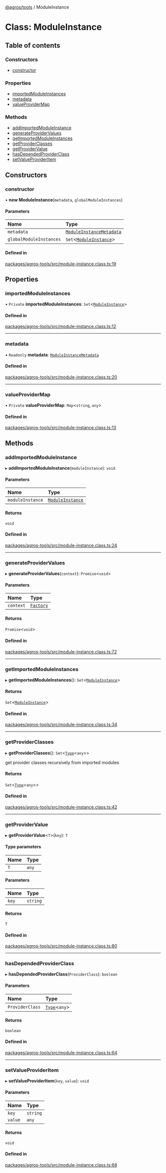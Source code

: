 [@agros/tools](../index.md) / ModuleInstance

# Class: ModuleInstance

## Table of contents

### Constructors

- [constructor](ModuleInstance.md#constructor)

### Properties

- [importedModuleInstances](ModuleInstance.md#importedmoduleinstances)
- [metadata](ModuleInstance.md#metadata)
- [valueProviderMap](ModuleInstance.md#valueprovidermap)

### Methods

- [addImportedModuleInstance](ModuleInstance.md#addimportedmoduleinstance)
- [generateProviderValues](ModuleInstance.md#generateprovidervalues)
- [getImportedModuleInstances](ModuleInstance.md#getimportedmoduleinstances)
- [getProviderClasses](ModuleInstance.md#getproviderclasses)
- [getProviderValue](ModuleInstance.md#getprovidervalue)
- [hasDependedProviderClass](ModuleInstance.md#hasdependedproviderclass)
- [setValueProviderItem](ModuleInstance.md#setvalueprovideritem)

## Constructors

### <a id="constructor" name="constructor"></a> constructor

• **new ModuleInstance**(`metadata`, `globalModuleInstances`)

#### Parameters

| Name | Type |
| :------ | :------ |
| `metadata` | [`ModuleInstanceMetadata`](../interfaces/ModuleInstanceMetadata.md) |
| `globalModuleInstances` | `Set`<[`ModuleInstance`](ModuleInstance.md)\> |

#### Defined in

[packages/agros-tools/src/module-instance.class.ts:19](https://github.com/agrosjs/agros/blob/944f7d0/packages/agros-tools/src/module-instance.class.ts#L19)

## Properties

### <a id="importedmoduleinstances" name="importedmoduleinstances"></a> importedModuleInstances

• `Private` **importedModuleInstances**: `Set`<[`ModuleInstance`](ModuleInstance.md)\>

#### Defined in

[packages/agros-tools/src/module-instance.class.ts:12](https://github.com/agrosjs/agros/blob/944f7d0/packages/agros-tools/src/module-instance.class.ts#L12)

___

### <a id="metadata" name="metadata"></a> metadata

• `Readonly` **metadata**: [`ModuleInstanceMetadata`](../interfaces/ModuleInstanceMetadata.md)

#### Defined in

[packages/agros-tools/src/module-instance.class.ts:20](https://github.com/agrosjs/agros/blob/944f7d0/packages/agros-tools/src/module-instance.class.ts#L20)

___

### <a id="valueprovidermap" name="valueprovidermap"></a> valueProviderMap

• `Private` **valueProviderMap**: `Map`<`string`, `any`\>

#### Defined in

[packages/agros-tools/src/module-instance.class.ts:13](https://github.com/agrosjs/agros/blob/944f7d0/packages/agros-tools/src/module-instance.class.ts#L13)

## Methods

### <a id="addimportedmoduleinstance" name="addimportedmoduleinstance"></a> addImportedModuleInstance

▸ **addImportedModuleInstance**(`moduleInstance`): `void`

#### Parameters

| Name | Type |
| :------ | :------ |
| `moduleInstance` | [`ModuleInstance`](ModuleInstance.md) |

#### Returns

`void`

#### Defined in

[packages/agros-tools/src/module-instance.class.ts:24](https://github.com/agrosjs/agros/blob/944f7d0/packages/agros-tools/src/module-instance.class.ts#L24)

___

### <a id="generateprovidervalues" name="generateprovidervalues"></a> generateProviderValues

▸ **generateProviderValues**(`context`): `Promise`<`void`\>

#### Parameters

| Name | Type |
| :------ | :------ |
| `context` | [`Factory`](../interfaces/Factory.md) |

#### Returns

`Promise`<`void`\>

#### Defined in

[packages/agros-tools/src/module-instance.class.ts:72](https://github.com/agrosjs/agros/blob/944f7d0/packages/agros-tools/src/module-instance.class.ts#L72)

___

### <a id="getimportedmoduleinstances" name="getimportedmoduleinstances"></a> getImportedModuleInstances

▸ **getImportedModuleInstances**(): `Set`<[`ModuleInstance`](ModuleInstance.md)\>

#### Returns

`Set`<[`ModuleInstance`](ModuleInstance.md)\>

#### Defined in

[packages/agros-tools/src/module-instance.class.ts:34](https://github.com/agrosjs/agros/blob/944f7d0/packages/agros-tools/src/module-instance.class.ts#L34)

___

### <a id="getproviderclasses" name="getproviderclasses"></a> getProviderClasses

▸ **getProviderClasses**(): `Set`<[`Type`](../index.md#type)<`any`\>\>

get provider classes recursively from imported modules

#### Returns

`Set`<[`Type`](../index.md#type)<`any`\>\>

#### Defined in

[packages/agros-tools/src/module-instance.class.ts:42](https://github.com/agrosjs/agros/blob/944f7d0/packages/agros-tools/src/module-instance.class.ts#L42)

___

### <a id="getprovidervalue" name="getprovidervalue"></a> getProviderValue

▸ **getProviderValue**<`T`\>(`key`): `T`

#### Type parameters

| Name | Type |
| :------ | :------ |
| `T` | `any` |

#### Parameters

| Name | Type |
| :------ | :------ |
| `key` | `string` |

#### Returns

`T`

#### Defined in

[packages/agros-tools/src/module-instance.class.ts:80](https://github.com/agrosjs/agros/blob/944f7d0/packages/agros-tools/src/module-instance.class.ts#L80)

___

### <a id="hasdependedproviderclass" name="hasdependedproviderclass"></a> hasDependedProviderClass

▸ **hasDependedProviderClass**(`ProviderClass`): `boolean`

#### Parameters

| Name | Type |
| :------ | :------ |
| `ProviderClass` | [`Type`](../index.md#type)<`any`\> |

#### Returns

`boolean`

#### Defined in

[packages/agros-tools/src/module-instance.class.ts:64](https://github.com/agrosjs/agros/blob/944f7d0/packages/agros-tools/src/module-instance.class.ts#L64)

___

### <a id="setvalueprovideritem" name="setvalueprovideritem"></a> setValueProviderItem

▸ **setValueProviderItem**(`key`, `value`): `void`

#### Parameters

| Name | Type |
| :------ | :------ |
| `key` | `string` |
| `value` | `any` |

#### Returns

`void`

#### Defined in

[packages/agros-tools/src/module-instance.class.ts:68](https://github.com/agrosjs/agros/blob/944f7d0/packages/agros-tools/src/module-instance.class.ts#L68)
